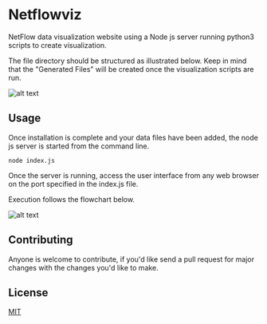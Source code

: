 # Netflowviz
NetFlow data visualization website using a Node js server running python3 scripts to create visualization.

The file directory should be structured as illustrated below. Keep in mind that the "Generated Files" will be created once the visualization scripts are run.

![alt text](https://i.imgur.com/VHmdW06.png)

## Usage
Once installation is complete and your data files have been added, the node js server is started from the command line.

```
node index.js
```

Once the server is running, access the user interface from any web browser on the port specified in the index.js file.

Execution follows the flowchart below.

![alt text](https://i.imgur.com/5094J13.png)

## Contributing
Anyone is welcome to contribute, if you'd like send a pull request for major changes with the changes you'd like to make.

## License
[MIT](https://choosealicense.com/licenses/mit/)
